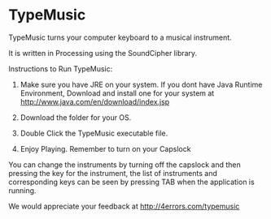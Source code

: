 TypeMusic
=========

TypeMusic turns your computer keyboard to a musical instrument.

It is written in Processing using the SoundCipher library.

Instructions to Run TypeMusic:

		
1. Make sure you have JRE on your system. If you dont have Java Runtime Environment,
		Download and install one for your system at http://www.java.com/en/download/index.jsp
		
2. Download the folder for your OS.
		
2. Double Click the TypeMusic executable file.

3. Enjoy Playing. Remember to turn on your Capslock


You can change the instruments by turning off the capslock and then pressing the key for 
the instrument, the list of instruments and corresponding keys can be seen by pressing TAB
when the application is running.


We would appreciate your feedback at http://4errors.com/typemusic
